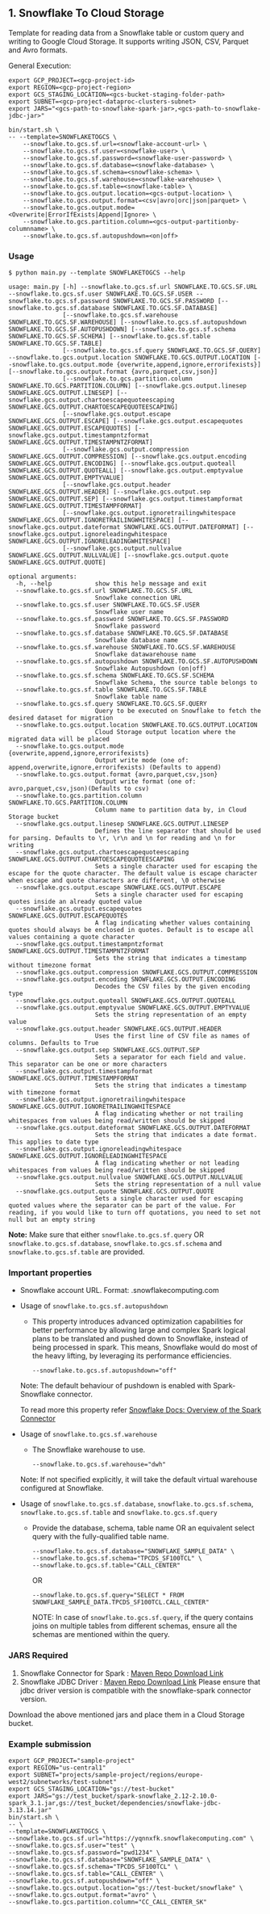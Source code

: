 ## 1. Snowflake To Cloud Storage

Template for reading data from a Snowflake table or custom query and writing to Google Cloud Storage. It supports writing JSON, CSV, Parquet and Avro formats.

General Execution:

```
export GCP_PROJECT=<gcp-project-id>
export REGION=<gcp-project-region>
export GCS_STAGING_LOCATION=<gcs-bucket-staging-folder-path>
export SUBNET=<gcp-project-dataproc-clusters-subnet>
export JARS="<gcs-path-to-snowflake-spark-jar>,<gcs-path-to-snowflake-jdbc-jar>"

bin/start.sh \
-- --template=SNOWFLAKETOGCS \
    --snowflake.to.gcs.sf.url=<snowflake-account-url> \
    --snowflake.to.gcs.sf.user=<snowflake-user> \
    --snowflake.to.gcs.sf.password=<snowflake-user-password> \
    --snowflake.to.gcs.sf.database=<snowflake-database> \
    --snowflake.to.gcs.sf.schema=<snowflake-schema> \
    --snowflake.to.gcs.sf.warehouse=<snowflake-warehouse> \
    --snowflake.to.gcs.sf.table=<snowflake-table> \
    --snowflake.to.gcs.output.location=<gcs-output-location> \
    --snowflake.to.gcs.output.format=<csv|avro|orc|json|parquet> \
    --snowflake.to.gcs.output.mode=<Overwrite|ErrorIfExists|Append|Ignore> \
    --snowflake.to.gcs.partition.column=<gcs-output-partitionby-columnname> \
    --snowflake.to.gcs.sf.autopushdown=<on|off>
```

### Usage

```
$ python main.py --template SNOWFLAKETOGCS --help

usage: main.py [-h] --snowflake.to.gcs.sf.url SNOWFLAKE.TO.GCS.SF.URL --snowflake.to.gcs.sf.user SNOWFLAKE.TO.GCS.SF.USER --snowflake.to.gcs.sf.password SNOWFLAKE.TO.GCS.SF.PASSWORD [--snowflake.to.gcs.sf.database SNOWFLAKE.TO.GCS.SF.DATABASE]
               [--snowflake.to.gcs.sf.warehouse SNOWFLAKE.TO.GCS.SF.WAREHOUSE] [--snowflake.to.gcs.sf.autopushdown SNOWFLAKE.TO.GCS.SF.AUTOPUSHDOWN] [--snowflake.to.gcs.sf.schema SNOWFLAKE.TO.GCS.SF.SCHEMA] [--snowflake.to.gcs.sf.table SNOWFLAKE.TO.GCS.SF.TABLE]
               [--snowflake.to.gcs.sf.query SNOWFLAKE.TO.GCS.SF.QUERY] --snowflake.to.gcs.output.location SNOWFLAKE.TO.GCS.OUTPUT.LOCATION [--snowflake.to.gcs.output.mode {overwrite,append,ignore,errorifexists}] [--snowflake.to.gcs.output.format {avro,parquet,csv,json}]
               [--snowflake.to.gcs.partition.column SNOWFLAKE.TO.GCS.PARTITION.COLUMN] [--snowflake.gcs.output.linesep SNOWFLAKE.GCS.OUTPUT.LINESEP] [--snowflake.gcs.output.chartoescapequoteescaping SNOWFLAKE.GCS.OUTPUT.CHARTOESCAPEQUOTEESCAPING]
               [--snowflake.gcs.output.escape SNOWFLAKE.GCS.OUTPUT.ESCAPE] [--snowflake.gcs.output.escapequotes SNOWFLAKE.GCS.OUTPUT.ESCAPEQUOTES] [--snowflake.gcs.output.timestampntzformat SNOWFLAKE.GCS.OUTPUT.TIMESTAMPNTZFORMAT]
               [--snowflake.gcs.output.compression SNOWFLAKE.GCS.OUTPUT.COMPRESSION] [--snowflake.gcs.output.encoding SNOWFLAKE.GCS.OUTPUT.ENCODING] [--snowflake.gcs.output.quoteall SNOWFLAKE.GCS.OUTPUT.QUOTEALL] [--snowflake.gcs.output.emptyvalue SNOWFLAKE.GCS.OUTPUT.EMPTYVALUE]
               [--snowflake.gcs.output.header SNOWFLAKE.GCS.OUTPUT.HEADER] [--snowflake.gcs.output.sep SNOWFLAKE.GCS.OUTPUT.SEP] [--snowflake.gcs.output.timestampformat SNOWFLAKE.GCS.OUTPUT.TIMESTAMPFORMAT]
               [--snowflake.gcs.output.ignoretrailingwhitespace SNOWFLAKE.GCS.OUTPUT.IGNORETRAILINGWHITESPACE] [--snowflake.gcs.output.dateformat SNOWFLAKE.GCS.OUTPUT.DATEFORMAT] [--snowflake.gcs.output.ignoreleadingwhitespace SNOWFLAKE.GCS.OUTPUT.IGNORELEADINGWHITESPACE]
               [--snowflake.gcs.output.nullvalue SNOWFLAKE.GCS.OUTPUT.NULLVALUE] [--snowflake.gcs.output.quote SNOWFLAKE.GCS.OUTPUT.QUOTE]

optional arguments:
  -h, --help            show this help message and exit
  --snowflake.to.gcs.sf.url SNOWFLAKE.TO.GCS.SF.URL
                        Snowflake connection URL
  --snowflake.to.gcs.sf.user SNOWFLAKE.TO.GCS.SF.USER
                        Snowflake user name
  --snowflake.to.gcs.sf.password SNOWFLAKE.TO.GCS.SF.PASSWORD
                        Snowflake password
  --snowflake.to.gcs.sf.database SNOWFLAKE.TO.GCS.SF.DATABASE
                        Snowflake database name
  --snowflake.to.gcs.sf.warehouse SNOWFLAKE.TO.GCS.SF.WAREHOUSE
                        Snowflake datawarehouse name
  --snowflake.to.gcs.sf.autopushdown SNOWFLAKE.TO.GCS.SF.AUTOPUSHDOWN
                        Snowflake Autopushdown (on|off)
  --snowflake.to.gcs.sf.schema SNOWFLAKE.TO.GCS.SF.SCHEMA
                        Snowflake Schema, the source table belongs to
  --snowflake.to.gcs.sf.table SNOWFLAKE.TO.GCS.SF.TABLE
                        Snowflake table name
  --snowflake.to.gcs.sf.query SNOWFLAKE.TO.GCS.SF.QUERY
                        Query to be executed on Snowflake to fetch the desired dataset for migration
  --snowflake.to.gcs.output.location SNOWFLAKE.TO.GCS.OUTPUT.LOCATION
                        Cloud Storage output location where the migrated data will be placed
  --snowflake.to.gcs.output.mode {overwrite,append,ignore,errorifexists}
                        Output write mode (one of: append,overwrite,ignore,errorifexists) (Defaults to append)
  --snowflake.to.gcs.output.format {avro,parquet,csv,json}
                        Output write format (one of: avro,parquet,csv,json)(Defaults to csv)
  --snowflake.to.gcs.partition.column SNOWFLAKE.TO.GCS.PARTITION.COLUMN
                        Column name to partition data by, in Cloud Storage bucket
  --snowflake.gcs.output.linesep SNOWFLAKE.GCS.OUTPUT.LINESEP
                        Defines the line separator that should be used for parsing. Defaults to \r, \r\n and \n for reading and \n for writing
  --snowflake.gcs.output.chartoescapequoteescaping SNOWFLAKE.GCS.OUTPUT.CHARTOESCAPEQUOTEESCAPING
                        Sets a single character used for escaping the escape for the quote character. The default value is escape character when escape and quote characters are different, \0 otherwise
  --snowflake.gcs.output.escape SNOWFLAKE.GCS.OUTPUT.ESCAPE
                        Sets a single character used for escaping quotes inside an already quoted value
  --snowflake.gcs.output.escapequotes SNOWFLAKE.GCS.OUTPUT.ESCAPEQUOTES
                        A flag indicating whether values containing quotes should always be enclosed in quotes. Default is to escape all values containing a quote character
  --snowflake.gcs.output.timestampntzformat SNOWFLAKE.GCS.OUTPUT.TIMESTAMPNTZFORMAT
                        Sets the string that indicates a timestamp without timezone format
  --snowflake.gcs.output.compression SNOWFLAKE.GCS.OUTPUT.COMPRESSION
  --snowflake.gcs.output.encoding SNOWFLAKE.GCS.OUTPUT.ENCODING
                        Decodes the CSV files by the given encoding type
  --snowflake.gcs.output.quoteall SNOWFLAKE.GCS.OUTPUT.QUOTEALL
  --snowflake.gcs.output.emptyvalue SNOWFLAKE.GCS.OUTPUT.EMPTYVALUE
                        Sets the string representation of an empty value
  --snowflake.gcs.output.header SNOWFLAKE.GCS.OUTPUT.HEADER
                        Uses the first line of CSV file as names of columns. Defaults to True
  --snowflake.gcs.output.sep SNOWFLAKE.GCS.OUTPUT.SEP
                        Sets a separator for each field and value. This separator can be one or more characters
  --snowflake.gcs.output.timestampformat SNOWFLAKE.GCS.OUTPUT.TIMESTAMPFORMAT
                        Sets the string that indicates a timestamp with timezone format
  --snowflake.gcs.output.ignoretrailingwhitespace SNOWFLAKE.GCS.OUTPUT.IGNORETRAILINGWHITESPACE
                        A flag indicating whether or not trailing whitespaces from values being read/written should be skipped
  --snowflake.gcs.output.dateformat SNOWFLAKE.GCS.OUTPUT.DATEFORMAT
                        Sets the string that indicates a date format. This applies to date type
  --snowflake.gcs.output.ignoreleadingwhitespace SNOWFLAKE.GCS.OUTPUT.IGNORELEADINGWHITESPACE
                        A flag indicating whether or not leading whitespaces from values being read/written should be skipped
  --snowflake.gcs.output.nullvalue SNOWFLAKE.GCS.OUTPUT.NULLVALUE
                        Sets the string representation of a null value
  --snowflake.gcs.output.quote SNOWFLAKE.GCS.OUTPUT.QUOTE
                        Sets a single character used for escaping quoted values where the separator can be part of the value. For reading, if you would like to turn off quotations, you need to set not null but an empty string
```
**Note:** Make sure that either `snowflake.to.gcs.sf.query` OR `snowflake.to.gcs.sf.database`, `snowflake.to.gcs.sf.schema` and `snowflake.to.gcs.sf.table` are provided.

### Important properties

* Snowflake account URL. Format: <account-identifier>.snowflakecomputing.com
* Usage of `snowflake.to.gcs.sf.autopushdown`
    * This property introduces advanced optimization capabilities for better performance by allowing large and complex Spark logical plans to be translated and pushed down to Snowflake, instead of being processed in spark. This means, Snowflake would do most of the heavy lifting, by leveraging its performance efficiencies.
        ```
        --snowflake.to.gcs.sf.autopushdown="off"
        ```
    Note: The default behaviour of pushdown is enabled with Spark-Snowflake connector.

    To read more this property refer [Snowflake Docs: Overview of the Spark Connector](https://docs.snowflake.com/en/user-guide/spark-connector-overview.html#query-pushdown)

* Usage of `snowflake.to.gcs.sf.warehouse`
    * The Snowflake warehouse to use.
        ```
        --snowflake.to.gcs.sf.warehouse="dwh"
        ```
    Note: If not specified explicitly, it will take the default virtual warehouse configured at Snowflake.


* Usage of `snowflake.to.gcs.sf.database`, `snowflake.to.gcs.sf.schema`, `snowflake.to.gcs.sf.table` and `snowflake.to.gcs.sf.query`
    * Provide the database, schema, table name OR an equivalent select query with the fully-qualified table name.
        ```
        --snowflake.to.gcs.sf.database="SNOWFLAKE_SAMPLE_DATA" \
        --snowflake.to.gcs.sf.schema="TPCDS_SF100TCL" \
        --snowflake.to.gcs.sf.table="CALL_CENTER"
        ```
      OR
        ```
        --snowflake.to.gcs.sf.query="SELECT * FROM SNOWFLAKE_SAMPLE_DATA.TPCDS_SF100TCL.CALL_CENTER"
        ```
        NOTE: In case of `snowflake.to.gcs.sf.query`, if the query contains joins on multiple tables from different schemas, ensure all the schemas are mentioned within the query.

### JARS Required

1. Snowflake Connector for Spark : [Maven Repo Download Link](https://mvnrepository.com/artifact/net.snowflake/spark-snowflake)
2. Snowflake JDBC Driver : [Maven Repo Download Link](https://mvnrepository.com/artifact/net.snowflake/snowflake-jdbc) Please ensure that jdbc driver version is compatible with the snowflake-spark connector version.

Download the above mentioned jars and place them in a Cloud Storage bucket.

### Example submission
```
export GCP_PROJECT="sample-project"
export REGION="us-central1"
export SUBNET="projects/sample-project/regions/europe-west2/subnetworks/test-subnet"
export GCS_STAGING_LOCATION="gs://test-bucket"
export JARS="gs://test_bucket/spark-snowflake_2.12-2.10.0-spark_3.1.jar,gs://test_bucket/dependencies/snowflake-jdbc-3.13.14.jar"
bin/start.sh \
-- \
--template=SNOWFLAKETOGCS \
--snowflake.to.gcs.sf.url="https://yqnnxfk.snowflakecomputing.com" \
--snowflake.to.gcs.sf.user="test" \
--snowflake.to.gcs.sf.password="pwd1234" \
--snowflake.to.gcs.sf.database="SNOWFLAKE_SAMPLE_DATA" \
--snowflake.to.gcs.sf.schema="TPCDS_SF100TCL" \
--snowflake.to.gcs.sf.table="CALL_CENTER" \
--snowflake.to.gcs.sf.autopushdown="off" \
--snowflake.to.gcs.output.location="gs://test-bucket/snowflake" \
--snowflake.to.gcs.output.format="avro" \
--snowflake.to.gcs.partition.column="CC_CALL_CENTER_SK"
```
